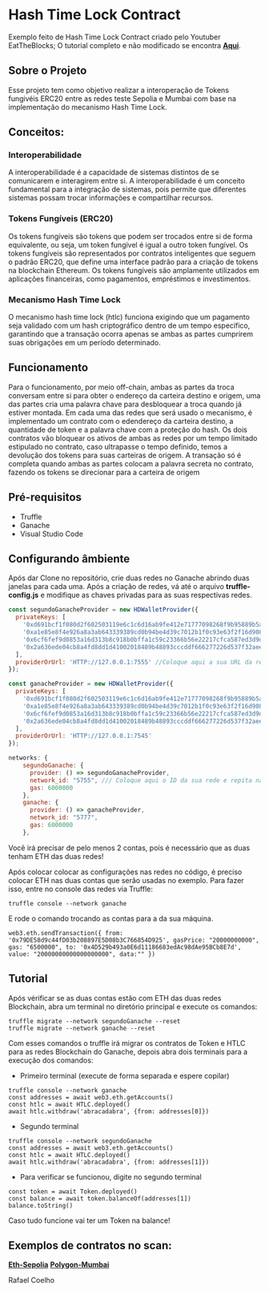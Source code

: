# Hash Time Lock Contract
 Exemplo feito de Hash Time Lock Contract criado pelo Youtuber EatTheBlocks;
 O tutorial completo e não modificado se encontra **[Aqui](https://www.youtube.com/watch?v=VZX2ApRLuwM&t)**.
## Sobre o Projeto

Esse projeto tem como objetivo realizar a interoperação de Tokens fungivéis ERC20 entre as redes teste Sepolia e Mumbai com base na implementação do mecanismo Hash Time Lock.

## Conceitos:
### Interoperabilidade
A interoperabilidade é a capacidade de sistemas distintos de se comunicarem e interagirem entre si. A interoperabilidade é um conceito fundamental para a integração de sistemas, pois permite que diferentes sistemas possam trocar informações e compartilhar recursos.

### Tokens Fungíveis (ERC20)
Os tokens fungíveis são tokens que podem ser trocados entre si de forma equivalente, ou seja, um token fungível é igual a outro token fungível. Os tokens fungíveis são representados por contratos inteligentes que seguem o padrão ERC20, que define uma interface padrão para a criação de tokens na blockchain Ethereum. Os tokens fungíveis são amplamente utilizados em aplicações financeiras, como pagamentos, empréstimos e investimentos.

### Mecanismo Hash Time Lock
O mecanismo hash time lock (htlc) funciona exigindo que um pagamento seja validado com um hash criptográfico dentro de um tempo específico, garantindo que a transação ocorra apenas se ambas as partes cumprirem suas obrigações em um período determinado.

## Funcionamento
Para o funcionamento, por meio off-chain, ambas as partes da troca conversam entre si para obter o endereço da carteira destino e origem, uma das partes cria uma palavra chave para desbloquear a troca quando já estiver montada. Em cada uma das redes que será usado o mecanismo, é implementado um contrato com o edendereço da carteira destino, a quantidade de token e a palavra chave com a proteção do hash. Os dois contratos vão bloquear os ativos de ambas as redes por um tempo limitado estipulado no contrato, caso ultrapasse o tempo definido, temos a devolução dos tokens para suas carteiras de origem. A transação só é completa quando ambas as partes colocam a palavra secreta no contrato, fazendo os tokens se direcionar para a carteira de origem

 ## Pré-requisitos
 
 * Truffle
 * Ganache
 * Visual Studio Code

## Configurando âmbiente

Após dar Clone no repositório, crie duas redes no Ganache abrindo duas janelas para cada uma. Após a criação de redes, vá até o arquivo **truffle-config.js** e modifique as chaves privadas para as suas respectivas redes.

```javascript
const segundoGanacheProvider = new HDWalletProvider({
  privateKeys: [
    '0xd691bcf1f080d2f602503119e6c1c6d16ab9fe412e71777098268f9b95889b5a',/// Troque suas chaves aqui e repita na rede de baixo
    '0xa1e85e8f4e926a8a3ab643339389cd0b94be4d39c7012b1f0c93e63f2f16d908',
    '0x6cf6fef9d0853a16d313b8c918b0bffa1c59c23366b56e22217cfca587ed3d9d',
    '0x2a636ede04cb8a4fd8dd1d41002018489b48893cccddf666277226d537f32aee',
  ],
  providerOrUrl: 'HTTP://127.0.0.1:7555' //Coloque aqui a sua URL da rede
});

const ganacheProvider = new HDWalletProvider({
  privateKeys: [
    '0xd691bcf1f080d2f602503119e6c1c6d16ab9fe412e71777098268f9b95889b5a',
    '0xa1e85e8f4e926a8a3ab643339389cd0b94be4d39c7012b1f0c93e63f2f16d908',
    '0x6cf6fef9d0853a16d313b8c918b0bffa1c59c23366b56e22217cfca587ed3d9d',
    '0x2a636ede04cb8a4fd8dd1d41002018489b48893cccddf666277226d537f32aee',
  ],
  providerOrUrl: 'HTTP://127.0.0.1:7545'
});

networks: {
    segundoGanache: {
      provider: () => segundoGanacheProvider,
      network_id: "5755", /// Coloque aqui o ID da sua rede e repita na de baixo
      gas: 6000000
    },
    ganache: {
      provider: () => ganacheProvider,
      network_id: "5777", 
      gas: 6000000
    },
```
Você irá precisar de pelo menos 2 contas, poís é necessário que as duas tenham ETH das duas redes!

Após colocar colocar as configurações nas redes no código, é preciso colocar ETH nas duas contas que serão usadas no exemplo. Para fazer isso, entre no console das redes via Truffle:
```
truffle console --network ganache   
```
E rode o comando trocando as contas para a da sua máquina.
```
web3.eth.sendTransaction({ from: '0x79DE58d9c44fD03b208897E5D08b3C766854D925', gasPrice: "20000000000", gas: "6500000", to: '0x4D529b493a0E6d11186683edAc98dAe95BCb8E7d', value: "20000000000000000000", data:"" })
```
## Tutorial
Após vérificar se as duas contas estão com ETH das duas redes Blockchain, abra um terminal no diretório principal e execute os comandos:

```
truffle migrate --network segundoGanache --reset
truffle migrate --network ganache --reset   
```
Com esses comandos o truffle irá migrar os contratos de Token e HTLC para as redes Blockchain do Ganache, depois abra dois terminais para a execução dos comandos:

* Primeiro terminal (execute de forma separada e espere copilar)

```
truffle console --network ganache   
const addresses = await web3.eth.getAccounts()
const htlc = await HTLC.deployed()
await htlc.withdraw('abracadabra', {from: addresses[0]})
```
* Segundo terminal
  
```
truffle console --network segundoGanache    
const addresses = await web3.eth.getAccounts()
const htlc = await HTLC.deployed()
await htlc.withdraw('abracadabra', {from: addresses[1]})
```
* Para verificar se funcionou, digite no segundo terminal
```
const token = await Token.deployed()
const balance = await token.balanceOf(addresses[1])
balance.toString()
```
Caso tudo funcione vai ter um Token na balance!

## Exemplos de contratos no scan:

**[Eth-Sepolia](https://sepolia.etherscan.io/address/0x285973822fc552d717051ae85c11b94ecf99e9f1)**
**[Polygon-Mumbai](https://mumbai.polygonscan.com/address/0x3b9984f6efc6f92cd4181558342fb2987ce987a4)**

Rafael Coelho

